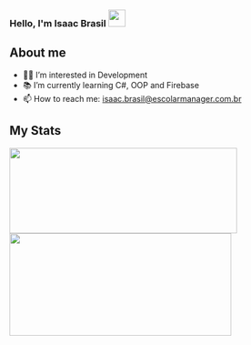 ### Hello, I'm Isaac Brasil  <img src="https://media.giphy.com/media/hvRJCLFzcasrR4ia7z/giphy.gif" width="30px">
## About me
- 👨‍💻 I’m interested in Development
- 📚 I’m currently learning C#, OOP and Firebase
- 📫 How to reach me: isaac.brasil@escolarmanager.com.br

## My Stats
 <div>
  <div>
   <a href="https://github.com/Isaac-Brasil-EM">
   <img height="150em" width="400em" src="https://github-readme-stats.vercel.app/api?username=Isaac-Brasil-EM&show_icons=true&theme=tokyonight&include_all_commits=true&count_private=true"/>
  </div>
  <div>
   <img height="180em" width="390em" src="https://github-readme-stats.vercel.app/api/top-langs/?username=Isaac-Brasil-EM&layout=compact&langs_count=7&theme=tokyonight"/> 
  </div>
</div>
<!---
Isaac-Brasil-EM/Isaac-Brasil-EM is a ✨ special ✨ repository because its `README.md` (this file) appears on your GitHub profile.
You can click the Preview link to take a look at your changes.
--->
